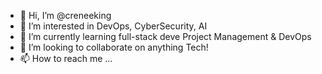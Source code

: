 - 👋 Hi, I’m @creneeking
- 👀 I’m interested in DevOps, CyberSecurity, AI
- 🌱 I’m currently learning full-stack deve Project Management & DevOps
- 💞️ I’m looking to collaborate on anything Tech!
- 📫 How to reach me ...

<!---
creneeking/creneeking is a ✨ special ✨ repository because its `README.md` (this file) appears on your GitHub profile.
You can click the Preview link to take a look at your changes.
--->
